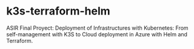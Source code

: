 # k3s-terraform-helm
ASIR Final Proyect: Deployment of Infrastructures with Kubernetes: From self-management with K3S to Cloud deployment in Azure with Helm and Terraform.

